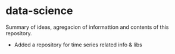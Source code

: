 # data-science
Summary of ideas, agregacion of informattion and contents of this repository.
- Added a repository for time series related info & libs
